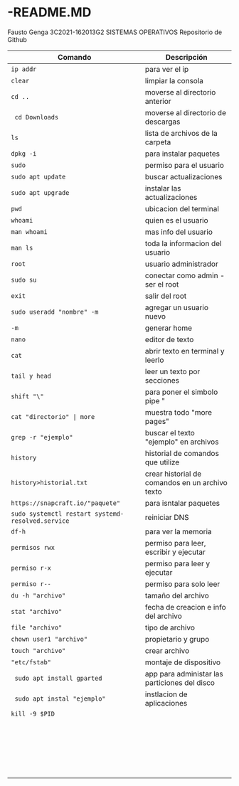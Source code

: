 # -README.MD
Fausto Genga
3C2021-162013G2 SISTEMAS OPERATIVOS
Repositorio de Github

| Comando | Descripción |
| --- | --- |
| `ip addr` | para ver el ip |
| `clear` | limpiar la consola |
| `cd ..` | moverse al directorio anterior |
| ` cd Downloads` | moverse al directorio de descargas |
| ` ls ` | lista de archivos de la carpeta |
| ` dpkg -i ` | para instalar paquetes |
| ` sudo ` | permiso para el usuario |
| ` sudo apt update ` | buscar actualizaciones |
| ` sudo apt upgrade ` | instalar las actualizaciones |
| ` pwd ` | ubicacion del terminal |
| ` whoami ` | quien es el usuario |
| ` man whoami ` | mas info del usuario |
| ` man ls ` | toda la informacion del usuario |
| ` root ` | usuario administrador |
| ` sudo su ` | conectar como admin - ser el root |
| ` exit ` | salir del root |
| ` sudo useradd "nombre" -m ` | agregar un usuario nuevo |
| ` -m ` | generar home |
| ` nano ` | editor de texto |
| ` cat ` | abrir texto en terminal y leerlo |
| ` tail y head ` | leer un texto por secciones |
| ` shift "\" ` | para poner el simbolo pipe "|" |
| ` cat "directorio" \| more ` | muestra todo "more pages" |
| ` grep -r "ejemplo" ` | buscar el texto "ejemplo" en archivos |
| ` history ` | historial de comandos que utilize |
| ` history>historial.txt ` | crear historial de comandos en un archivo texto |
| ` https://snapcraft.io/"paquete" ` | para isntalar paquetes |
| ` sudo systemctl restart systemd-resolved.service ` | reiniciar DNS |
| ` df-h ` | para ver la memoria |
| ` permisos rwx ` | permiso para leer, escribir y ejecutar |
| ` permiso r-x ` | permiso para leer y ejecutar |
| ` permiso r-- ` | permiso para solo leer |
| ` du -h "archivo" ` | tamaño del archivo |
| ` stat "archivo" ` | fecha de creacion e info del archivo |
| ` file "archivo" ` | tipo de archivo |
| ` chown user1 "archivo" ` | propietario y grupo |
| ` touch "archivo" ` | crear archivo |
| ` "etc/fstab" ` | montaje de dispositivo |
| `  sudo apt install gparted ` | app para administar las particiones del disco |
| `  sudo apt instal "ejemplo" ` | instlacion de aplicaciones |
| ` kill -9 $PID ` |  |
| ` ` |  |
| ` ` |  |
| ` ` |  |
| ` ` |  |
| ` ` |  |
| ` ` |  |
